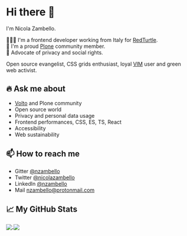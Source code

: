 # Hi there 👋

I'm Nicola Zambello.

👨🏻‍💻 I'm a frontend developer working from Italy for [RedTurtle](https://redturtle.it).  
💙 I'm a proud [Plone](https://github.com/plone) community member.  
🤝 Advocate of privacy and social rights.
  
Open source evangelist, CSS grids enthusiast, loyal [VIM](https://github.com/nzambello/dotfiles/blob/master/vim/.vimrc) user and green web activist.   

## 🔥 Ask me about

- [Volto](https://github.com/plone/volto) and Plone community
- Open source world
- Privacy and personal data usage
- Frontend performances, CSS, ES, TS, React
- Accessibility
- Web sustainability

## 📫 How to reach me

- Gitter [@nzambello](https://gitter.im/nzambello)
- Twitter [@nicolazambello](https://twitter.com/nicolazambello/)
- LinkedIn [@nzambello](https://www.linkedin.com/in/nzambello/)
- Mail [nzambello@protonmail.com](mailto:nzambello@protonmail.com)
<!-- - Instagram [@nicolazambello](https://www.instagram.com/nicolazambello/) -->


## 📈 My GitHub Stats

<a href="https://github.com/nzambello/nzambello">
  <img align="center" src="https://github-readme-stats.vercel.app/api/top-langs/?username=nzambello&count_private=true&show_icons=true&title_color=ffffff&text_color=c9cacc&icon_color=2bbc8a&bg_color=333&layout=compact" />
</a>

<a href="https://github.com/nzambello/nzambello">
  <img align="center" src="https://github-readme-stats.vercel.app/api/?username=nzambello&show_icons=true&count_private=true&title_color=ffffff&text_color=c9cacc&icon_color=2bbc8a&bg_color=333&layout=compact" />
</a>

